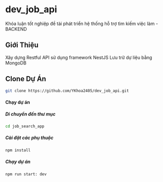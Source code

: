# dev_job_api

Khóa luận tốt nghiệp đề tài phát triển hệ thống hỗ trợ tìm kiếm việc làm - BACKEND


## Giới Thiệu

Xây dựng  Restful API sử dụng framework NestJS
Lưu trữ dự liệu bằng MongoDB


## Clone Dự Án
```bash
git clone https://github.com/YKhoa2405/dev_job_api.git
```

#### Chạy dự án


##### Di chuyển đến thư mục
```bash
cd job_search_app
```

##### Cài đặt các phụ thuộc
```bash
npm install
```

##### Chạy dự án
```bash
npm run start: dev
```
